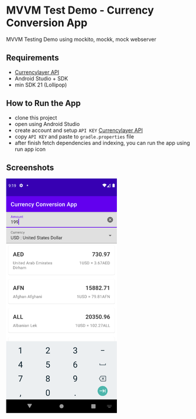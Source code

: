 # MVVM Test Demo - Currency Conversion App
MVVM Testing Demo using mockito, mockk, mock webserver

## Requirements
- [Currencylayer API](http://currencylayer.com/documentation)
- Android Studio + SDK
- min SDK 21 (Lollipop)

## How to Run the App
- clone this project
- open using Android Studio
- create account and setup `API KEY` [Currencylayer API](http://currencylayer.com/documentation)
- copy `API KEY` and paste to `gradle.properties` file
- after finish fetch dependencies and indexing, you can run the app using run app icon


## Screenshots
<img src="screenshot.png" alt="screenshot" width="300"/>